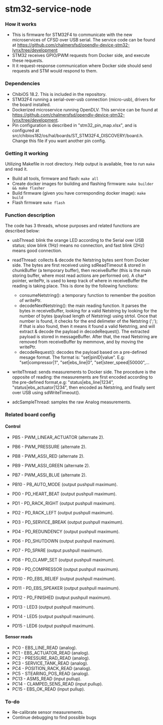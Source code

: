 # stm32-service-node

### How it works
- This is firmware for STM32F4 to communicate with the new microservices of CFSD over USB serial. The service code can be found at https://github.com/chalmersfsd/opendlv-device-stm32-lynx/tree/development
- STM32 receives GPIO/PWM requests from Docker side, and execute these requests.
- It it request-response communication where Docker side should send requests and STM would respond to them.

### Dependencies
- ChibiOS 18.2. This is included in the repository.
- STM32F4 running a serial-over-usb connection (micro-usb), drivers for the board installed.
- Dockerized microservice running OpenDLV. This service can be found at https://github.com/chalmersfsd/opendlv-device-stm32-lynx/tree/development.
- Pin configuration is described in "stm32_pin_map.xlsx", and is configured at src/chibios182/os/hal/boards/ST_STM32F4_DISCOVERY/board.h. Change this file if you want another pin config.

### Getting it working
Utilizing Makefile in root directory. Help output is available, free to run `make` and read it.
* Build all tools, firmware and flash: `make all`
* Create docker images for building and flashing firmware: `make builder && make flasher`
* Build firmware (given you have corresponding docker image): `make build`
* Flash firmware `make flash`

### Function description
The code has 3 threads, whose purposes and related functions are described below:

- usbThread: blink the orange LED according to the Serial over USB status; slow blink (1Hz) means no connection, and fast blink (2Hz) means good connection.

- readThread: collects & decode the Netstring bytes sent from Docker side. The bytes are first received using sdReadTimeout & stored in chunkBuffer (a temporary buffer), then receiveBuffer (this is the main storing buffer, where most read actions are performed on). A char* pointer, writePtr, is used to keep track of where in receiveBuffer the reading is taking place. This is done by the following functions:
  - consumeNetstring(): a temporary function to remember the position of writePtr.
  - decodeNextNetstring(): the main reading function. It parses the bytes in receiveBuffer, looking for a valid Netstring by looking for the number of bytes (payload length of Netstring) using strtol. Once that number is found, it checks for the end delimeter of the Netstring (';'); if that is also found, then it means it found a valid Netstring, and will extract & decode the payload in decodeRequest(). The extracted payload is stored in messageBuffer. After that, the read Netstring are removed from receiveBuffer by memmove, and by moving the writePtr.
  - decodeRequest(): decodes the payload based on a pre-defined mesage format. The format is: "set|pinID|value". E.g: "set|compressor|1", "set|ebs_line|0", "set|steer_speed|50000",...

- writeThread: sends measurements to Docker side. The procedure is the opposite of reading: the measurements are first encoded according to the pre-defined format,e.g: "status|ebs_line|1234", "status|ebs_actuator|1234", then encoded as Netstring, and finally sent over USB using sdWriteTimeout().

- adcSampleThread: samples the raw Analog measurements.

### Related board config
#### Control
 * PB5  - PWM_LINEAR_ACTUATOR       (alternate 2).
 * PB6  - PWM_PRESSURE              (alternate 2).
 * PB8  - PWM_ASSI_RED              (alternate 2).
 * PB9  - PWM_ASSI_GREEN            (alternate 2).
 * PB7  - PWM_ASSI_BLUE             (alternate 2).

 * PB10  - PB_AUTO_MODE             (output pushpull maximum).
 * PD0  - PD_HEART_BEAT             (output pushpull maximum).
 * PD1  - PD_RACK_RIGHT             (output pushpull maximum).
 * PD2  - PD_RACK_LEFT              (output pushpull maximum).
 * PD3  - PD_SERVICE_BREAK          (output pushpull maximum).
 * PD4  - PD_REDUNDENCY             (output pushpull maximum).
 * PD6  - PD_SHUTDOWN               (output pushpull maximum).
 * PD7  - PD_SPARE                  (output pushpull maximum).
 * PD8  - PD_CLAMP_SET              (output pushpull maximum).
 * PD9  - PD_COMPRESSOR             (output pushpull maximum).
 * PD10 - PD_EBS_RELIEF             (output pushpull maximum).
 * PD11 - PD_EBS_SPEAKER            (output pushpull maximum).
 * PD12 - PD_FINISHED               (output pushpull maximum).
 * PD13 - LED3                      (output pushpull maximum).
 * PD14 - LED5                      (output pushpull maximum).
 * PD15 - LED6                      (output pushpull maximum).
 #### Sensor reads
 * PC0  - EBS_LINE_READ             (analog).
 * PC1  - EBS_ACTUATOR_READ         (analog).
 * PC2  - PRESSURE_RAD_READ         (analog).
 * PC3  - SERVICE_TANK_READ         (analog).
 * PC4  - POSITION_RACK_READ        (analog).
 * PC5  - STEARING_POS_READ         (analog).
 * PC13 - ASMS_READ                 (input pullup).
 * PC14 - CLAMPED_SENS_READ         (input pullup).
 * PC15 - EBS_OK_READ               (input pullup).


### To-do
- Re-calibrate sensor measurements.
- Continue debugging to find possible bugs

